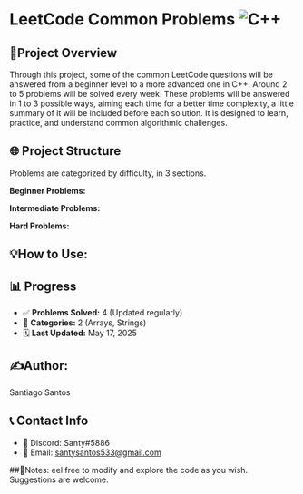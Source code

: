 # LeetCode Common Problems ![C++](https://img.shields.io/badge/Language-C++-blue?logo=c%2B%2B&logoColor=white)

## 📌Project Overview
Through this project, some of the common LeetCode questions will be answered from a beginner level to a more advanced one in C++. Around 2 to 5 problems will be solved every week. These problems will be answered in 1 to 3 possible ways, aiming each time for a better time complexity, a little summary of it will be included before each solution. It is designed to learn, practice, and understand common algorithmic challenges.

## 🌐 Project Structure
Problems are categorized by difficulty, in 3 sections.

**Beginner Problems:**

**Intermediate Problems:**

**Hard Problems:**

## 💡How to Use:

## 📊 Progress
- ✅ **Problems Solved:** 4 (Updated regularly)
- 📂 **Categories:** 2 (Arrays, Strings)
- 🗓️ **Last Updated:** May 17, 2025

## ✍️Author:
 Santiago Santos
 
## 📞 Contact Info
- 💬 Discord: Santy#5886
- 📧 Email: santysantos533@gmail.com
  
##📌Notes: 
 eel free to modify and explore the code as you wish.
 Suggestions are welcome.

